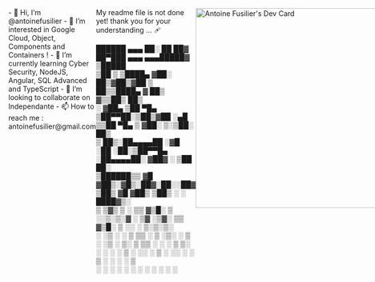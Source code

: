 <div style="display: flex; flex-direction: row; align-item:center;">
  <div>
    - 👋 Hi, I’m @antoinefusilier
    - 👀 I’m interested in Google Cloud, Object, Components and Containers !
    - 🌱 I’m currently learning Cyber Security, NodeJS, Angular, SQL Advanced and TypeScript
    - 💞️ I’m looking to collaborate on Independante
    - 📫 How to reach me : antoinefusilier@gmail.com
  </div>
  <div>My readme file is not done yet! thank you for your understanding ... 🩹

  ██████  ▄▄▄       ██░ ██  ██▓ ██▀███   ▄▄▄     ▄▄▄█████▓ ▒█████  </br>
▒██    ▒ ▒████▄    ▓██░ ██▒▓██▒▓██ ▒ ██▒▒████▄   ▓  ██▒ ▓▒▒██▒  ██▒</br>
░ ▓██▄   ▒██  ▀█▄  ▒██▀▀██░▒██▒▓██ ░▄█ ▒▒██  ▀█▄ ▒ ▓██░ ▒░▒██░  ██▒</br>
  ▒   ██▒░██▄▄▄▄██ ░▓█ ░██ ░██░▒██▀▀█▄  ░██▄▄▄▄██░ ▓██▓ ░ ▒██   ██░</br>
▒██████▒▒ ▓█   ▓██▒░▓█▒░██▓░██░░██▓ ▒██▒ ▓█   ▓██▒ ▒██▒ ░ ░ ████▓▒░</br>
▒ ▒▓▒ ▒ ░ ▒▒   ▓▒█░ ▒ ░░▒░▒░▓  ░ ▒▓ ░▒▓░ ▒▒   ▓▒█░ ▒ ░░   ░ ▒░▒░▒░ </br>
░ ░▒  ░ ░  ▒   ▒▒ ░ ▒ ░▒░ ░ ▒ ░  ░▒ ░ ▒░  ▒   ▒▒ ░   ░      ░ ▒ ▒░ </br>
░  ░  ░    ░   ▒    ░  ░░ ░ ▒ ░  ░░   ░   ░   ▒    ░      ░ ░ ░ ▒  </br>
      ░        ░  ░ ░  ░  ░ ░     ░           ░  ░            ░ ░  </br>
                                                                   </br>
                                                                   </br>
                                                                  </div>
  <div>
    <a href="https://app.daily.dev/sahirato"><img src="https://api.daily.dev/devcards/a739efec348643cf9a42b295f98fe775.png?r=1fl" width="400" alt="Antoine Fusilier's Dev Card"/></a>
  </div>
</div>




<!---
antoinefusilier/antoinefusilier is a ✨ special ✨ repository because its `README.md` (this file) appears on your GitHub profile.
You can click the Preview link to take a look at your changes.
--->
